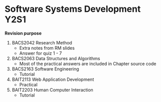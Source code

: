 # Software Systems Development Y2S1 #

**Revision purpose**

1. BACS2042 Research Method
   - Extra notes from RM slides
   - Answer for quiz 1 - 7
3. BACS2063 Data Structures and Algorithms
   - Most of the practical answers are included in Chapter source code   
4. BACS2163 Software Engineering
   - Tutorial  
6. BAIT2113 Web Application Development
   - Practical
8. BAIT2203 Human Computer Interaction
   - Tutorial 
